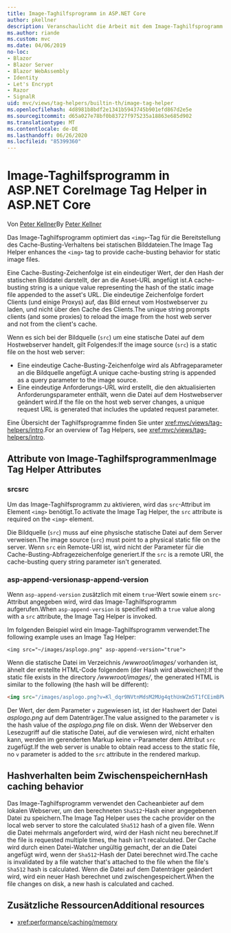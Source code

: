 ```yaml
---
title: Image-Taghilfsprogramm in ASP.NET Core
author: pkellner
description: Veranschaulicht die Arbeit mit dem Image-Taghilfsprogramm.
ms.author: riande
ms.custom: mvc
ms.date: 04/06/2019
no-loc:
- Blazor
- Blazor Server
- Blazor WebAssembly
- Identity
- Let's Encrypt
- Razor
- SignalR
uid: mvc/views/tag-helpers/builtin-th/image-tag-helper
ms.openlocfilehash: 4d8981b8bdf2e1341b5943745b901efd867d2e5e
ms.sourcegitcommit: d65a027e78bf0b83727f975235a18863e685d902
ms.translationtype: MT
ms.contentlocale: de-DE
ms.lasthandoff: 06/26/2020
ms.locfileid: "85399360"
---
```

# <a name="image-tag-helper-in-aspnet-core"></a><span data-ttu-id="3139f-103">Image-Taghilfsprogramm in ASP.NET Core</span><span class="sxs-lookup"><span data-stu-id="3139f-103">Image Tag Helper in ASP.NET Core</span></span>

<span data-ttu-id="3139f-104">Von [Peter Kellner](https://peterkellner.net)</span><span class="sxs-lookup"><span data-stu-id="3139f-104">By [Peter Kellner](https://peterkellner.net)</span></span>

<span data-ttu-id="3139f-105">Das Image-Taghilfsprogramm optimiert das `<img>`-Tag für die Bereitstellung des Cache-Busting-Verhaltens bei statischen Bilddateien.</span><span class="sxs-lookup"><span data-stu-id="3139f-105">The Image Tag Helper enhances the `<img>` tag to provide cache-busting behavior for static image files.</span></span>

<span data-ttu-id="3139f-106">Eine Cache-Busting-Zeichenfolge ist ein eindeutiger Wert, der den Hash der statischen Bilddatei darstellt, der an die Asset-URL angefügt ist.</span><span class="sxs-lookup"><span data-stu-id="3139f-106">A cache-busting string is a unique value representing the hash of the static image file appended to the asset's URL.</span></span> <span data-ttu-id="3139f-107">Die eindeutige Zeichenfolge fordert Clients (und einige Proxys) auf, das Bild erneut vom Hostwebserver zu laden, und nicht über den Cache des Clients.</span><span class="sxs-lookup"><span data-stu-id="3139f-107">The unique string prompts clients (and some proxies) to reload the image from the host web server and not from the client's cache.</span></span>

<span data-ttu-id="3139f-108">Wenn es sich bei der Bildquelle (`src`) um eine statische Datei auf dem Hostwebserver handelt, gilt Folgendes:</span><span class="sxs-lookup"><span data-stu-id="3139f-108">If the image source (`src`) is a static file on the host web server:</span></span>

* <span data-ttu-id="3139f-109">Eine eindeutige Cache-Busting-Zeichenfolge wird als Abfrageparameter an die Bildquelle angefügt.</span><span class="sxs-lookup"><span data-stu-id="3139f-109">A unique cache-busting string is appended as a query parameter to the image source.</span></span>
* <span data-ttu-id="3139f-110">Eine eindeutige Anforderungs-URL wird erstellt, die den aktualisierten Anforderungsparameter enthält, wenn die Datei auf dem Hostwebserver geändert wird.</span><span class="sxs-lookup"><span data-stu-id="3139f-110">If the file on the host web server changes, a unique request URL is generated that includes the updated request parameter.</span></span>

<span data-ttu-id="3139f-111">Eine Übersicht der Taghilfsprogramme finden Sie unter <xref:mvc/views/tag-helpers/intro>.</span><span class="sxs-lookup"><span data-stu-id="3139f-111">For an overview of Tag Helpers, see <xref:mvc/views/tag-helpers/intro>.</span></span>

## <a name="image-tag-helper-attributes"></a><span data-ttu-id="3139f-112">Attribute von Image-Taghilfsprogrammen</span><span class="sxs-lookup"><span data-stu-id="3139f-112">Image Tag Helper Attributes</span></span>

### <a name="src"></a><span data-ttu-id="3139f-113">src</span><span class="sxs-lookup"><span data-stu-id="3139f-113">src</span></span>

<span data-ttu-id="3139f-114">Um das Image-Taghilfsprogramm zu aktivieren, wird das `src`-Attribut im Element `<img>` benötigt.</span><span class="sxs-lookup"><span data-stu-id="3139f-114">To activate the Image Tag Helper, the `src` attribute is required on the `<img>` element.</span></span>

<span data-ttu-id="3139f-115">Die Bildquelle (`src`) muss auf eine physische statische Datei auf dem Server verweisen.</span><span class="sxs-lookup"><span data-stu-id="3139f-115">The image source (`src`) must point to a physical static file on the server.</span></span> <span data-ttu-id="3139f-116">Wenn `src` ein Remote-URI ist, wird nicht der Parameter für die Cache-Busting-Abfragezeichenfolge generiert.</span><span class="sxs-lookup"><span data-stu-id="3139f-116">If the `src` is a remote URI, the cache-busting query string parameter isn't generated.</span></span>

### <a name="asp-append-version"></a><span data-ttu-id="3139f-117">asp-append-version</span><span class="sxs-lookup"><span data-stu-id="3139f-117">asp-append-version</span></span>

<span data-ttu-id="3139f-118">Wenn `asp-append-version` zusätzlich mit einem `true`-Wert sowie einem `src`-Attribut angegeben wird, wird das Image-Taghilfsprogramm aufgerufen.</span><span class="sxs-lookup"><span data-stu-id="3139f-118">When `asp-append-version` is specified with a `true` value along with a `src` attribute, the Image Tag Helper is invoked.</span></span>

<span data-ttu-id="3139f-119">Im folgenden Beispiel wird ein Image-Taghilfsprogramm verwendet:</span><span class="sxs-lookup"><span data-stu-id="3139f-119">The following example uses an Image Tag Helper:</span></span>

```cshtml
<img src="~/images/asplogo.png" asp-append-version="true">
```

<span data-ttu-id="3139f-120">Wenn die statische Datei im Verzeichnis */wwwroot/images/* vorhanden ist, ähnelt der erstellte HTML-Code folgendem (der Hash wird abweichen):</span><span class="sxs-lookup"><span data-stu-id="3139f-120">If the static file exists in the directory */wwwroot/images/*, the generated HTML is similar to the following (the hash will be different):</span></span>

```html
<img src="/images/asplogo.png?v=Kl_dqr9NVtnMdsM2MUg4qthUnWZm5T1fCEimBPWDNgM">
```

<span data-ttu-id="3139f-121">Der Wert, der dem Parameter `v` zugewiesen ist, ist der Hashwert der Datei *asplogo.png* auf dem Datenträger.</span><span class="sxs-lookup"><span data-stu-id="3139f-121">The value assigned to the parameter `v` is the hash value of the *asplogo.png* file on disk.</span></span> <span data-ttu-id="3139f-122">Wenn der Webserver den Lesezugriff auf die statische Datei, auf die verwiesen wird, nicht erhalten kann, werden im gerenderten Markup keine `v`-Parameter dem Attribut `src` zugefügt.</span><span class="sxs-lookup"><span data-stu-id="3139f-122">If the web server is unable to obtain read access to the static file, no `v` parameter is added to the `src` attribute in the rendered markup.</span></span>

## <a name="hash-caching-behavior"></a><span data-ttu-id="3139f-123">Hashverhalten beim Zwischenspeichern</span><span class="sxs-lookup"><span data-stu-id="3139f-123">Hash caching behavior</span></span>

<span data-ttu-id="3139f-124">Das Image-Taghilfsprogramm verwendet den Cacheanbieter auf dem lokalen Webserver, um den berechneten `Sha512`-Hash einer angegebenen Datei zu speichern.</span><span class="sxs-lookup"><span data-stu-id="3139f-124">The Image Tag Helper uses the cache provider on the local web server to store the calculated `Sha512` hash of a given file.</span></span> <span data-ttu-id="3139f-125">Wenn die Datei mehrmals angefordert wird, wird der Hash nicht neu berechnet.</span><span class="sxs-lookup"><span data-stu-id="3139f-125">If the file is requested multiple times, the hash isn't recalculated.</span></span> <span data-ttu-id="3139f-126">Der Cache wird durch einen Datei-Watcher ungültig gemacht, der an die Datei angefügt wird, wenn der `Sha512`-Hash der Datei berechnet wird.</span><span class="sxs-lookup"><span data-stu-id="3139f-126">The cache is invalidated by a file watcher that's attached to the file when the file's `Sha512` hash is calculated.</span></span> <span data-ttu-id="3139f-127">Wenn die Datei auf dem Datenträger geändert wird, wird ein neuer Hash berechnet und zwischengespeichert.</span><span class="sxs-lookup"><span data-stu-id="3139f-127">When the file changes on disk, a new hash is calculated and cached.</span></span>

## <a name="additional-resources"></a><span data-ttu-id="3139f-128">Zusätzliche Ressourcen</span><span class="sxs-lookup"><span data-stu-id="3139f-128">Additional resources</span></span>

* <xref:performance/caching/memory>

